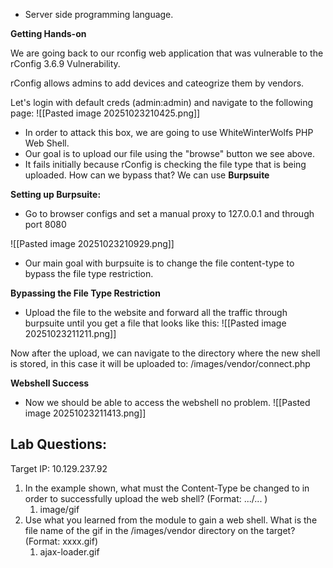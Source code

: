 - Server side programming language. 

**Getting Hands-on**

We are going back to our rconfig web application that was vulnerable to the rConfig 3.6.9 Vulnerability. 

rConfig allows admins to add devices and cateogrize them by vendors. 

Let's login with default creds (admin:admin) and navigate to the following page: 
![[Pasted image 20251023210425.png]]

- In order to attack this box, we are going to use WhiteWinterWolfs PHP Web Shell. 
- Our goal is to upload our file using the "browse" button we see above.
- It fails initially because rConfig is checking the file type that is being uploaded. How can we bypass that? We can use **Burpsuite**

**Setting up Burpsuite:**

- Go to browser configs and set a manual proxy to 127.0.0.1 and through port 8080

![[Pasted image 20251023210929.png]]
- Our main goal with burpsuite is to change the file content-type to bypass the file type restriction. 

**Bypassing the File Type Restriction**

- Upload the file to the website and forward all the traffic through burpsuite until you get a file that looks like this:
![[Pasted image 20251023211211.png]]

Now after the upload, we can navigate to the directory where the new shell is stored, in this case it will be uploaded to: /images/vendor/connect.php

**Webshell Success**
- Now we should be able to access the webshell no problem. 
![[Pasted image 20251023211413.png]]


## Lab Questions: 

Target IP: 10.129.237.92

1. In the example shown, what must the Content-Type be changed to in order to successfully upload the web shell? (Format: .../... )
	1. image/gif
2. Use what you learned from the module to gain a web shell. What is the file name of the gif in the /images/vendor directory on the target? (Format: xxxx.gif)
	1. ajax-loader.gif